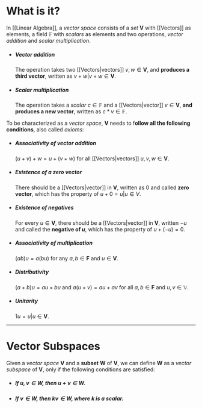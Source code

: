 # What is it?

In [[Linear Algebra]], a *vector space* consists of a *set* $\mathbf{V}$ with [[Vectors]] as elements, a field $\mathbb{F}$ with *scalars* as elements and two operations, *vector addition* and *scalar multiplication*.

- ##### Vector addition
	The operation takes two [[Vectors|vectors]] $v, w \in \mathbf{V}$, and **produces a third vector**, written as $v + w | v+ w \in \mathbf{V}$.

- ##### Scalar multiplication
	The operation takes a *scalar* $c \in \mathbb{F}$ and a [[Vectors|vector]] $v \in \mathbf{V}$, **and produces a new vector**, written as $c * v \in \mathbb{F}$.

To be characterized as a *vector space*, $\mathbf{V}$ needs to f**ollow all the following conditions**, also called *axioms*:

- ##### Associativity of vector addition
	$(u + v) + w = u + (v + w)$ for all [[Vectors|vectors]] $u,v,w \in \mathbf{V}$.

- ##### Existence of a zero vector
	There should be a [[Vectors|vector]] in $\mathbf{V}$, written as $0$ and called **zero vector**, which has the property of $u + 0 = u | u \in V$.

- ##### Existence of negatives
	For every $u \in \mathbf{V}$, there should be a [[Vectors|vector]] in $\mathbf{V}$, written $-u$ and called the **negative of $u$**, which has the property of $u + (-u) = 0$.

- ##### Associativity of multiplication
	$(ab)u = a(bu)$ for any $a, b \in \mathbf{ F}$ and $u \in \mathbf{V}$.

- ##### Distributivity
	$(a + b)u = au + bu$ and $a(u+v) = au + av$ for all $a,b \in \mathbf{F}$ and $u,v \in \mathbb{V}$.

- ##### Unitarity
	$1u = u | u \in \mathbf{V}$.

___
# Vector Subspaces

Given a *vector space* $\mathbf{V}$ and a **subset** $\mathbf{W}$ of $\mathbf{V}$, we can define $\mathbf{W}$ as a *vector subspace* of $\mathbf{V}$, only if the following conditions are satisfied:

- ##### If $u, v \in \mathbf{W}$, then $u + v \in \mathbf{ W}$.
- ##### If $v \in W$, then $kv \in W$, where $k$ is a scalar.